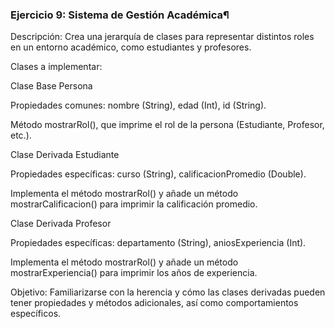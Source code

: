 ### Ejercicio 9: Sistema de Gestión Académica¶
Descripción: Crea una jerarquía de clases para representar distintos roles en un entorno académico, como estudiantes y profesores.

Clases a implementar:

Clase Base Persona

Propiedades comunes: nombre (String), edad (Int), id (String).

Método mostrarRol(), que imprime el rol de la persona (Estudiante, Profesor, etc.).

Clase Derivada Estudiante

Propiedades específicas: curso (String), calificacionPromedio (Double).

Implementa el método mostrarRol() y añade un método mostrarCalificacion() para imprimir la calificación promedio.

Clase Derivada Profesor

Propiedades específicas: departamento (String), aniosExperiencia (Int).

Implementa el método mostrarRol() y añade un método mostrarExperiencia() para imprimir los años de experiencia.

Objetivo: Familiarizarse con la herencia y cómo las clases derivadas pueden tener propiedades y métodos adicionales, así como comportamientos específicos.
